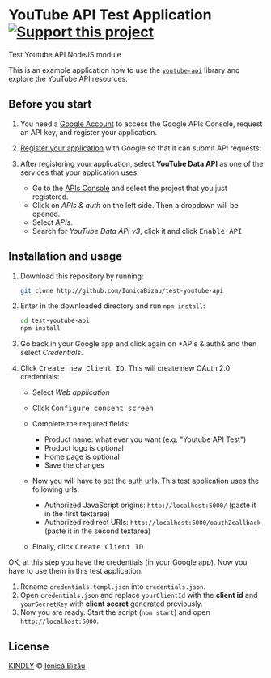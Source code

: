 # YouTube API Test Application [![Support this project][donate-now]][paypal-donations]
Test Youtube API NodeJS module

This is an example application how to use the [`youtube-api`](https://github.com/IonicaBizau/youtube-api) library and explore the YouTube API resources.

## Before you start

 1. You need a [Google Account](https://www.google.com/accounts/NewAccount) to access the Google APIs Console, request an API key, and register your application.
 2. [Register your application](https://console.developers.google.com/project) with Google so that it can submit API requests:
 3. 
    After registering your application, select **YouTube Data API** as one of the services that your application uses.
    
    
     - Go to the [APIs Console](https://console.developers.google.com/project) and select the project that you just registered.
     - Click on *APIs & auth* on the left side. Then a dropdown will be opened.
     - Select *APIs*.
     - Search for *YouTube Data API v3*, click it and click <kbd>Enable API</kbd>
    

## Installation and usage

 1. 
    Download this repository by running:
    
    ```sh
    git clone http://github.com/IonicaBizau/test-youtube-api
    ```
 2. 
    Enter in the downloaded directory and run `npm install`:
    
    ```sh
    cd test-youtube-api
    npm install
    ```
 3. Go back in your Google app and click again on *APIs & auth& and then select *Credentials*.
 4. 
    Click <kbd>Create new Client ID</kbd>. This will create new OAuth 2.0 credentials:
    
    
     - Select *Web application*
     - Click <kbd>Configure consent screen</kbd>
     - Complete the required fields:
        
         - Product name: what ever you want (e.g. "Youtube API Test")
         - Product logo is optional
         - Home page is optional
         - Save the changes
        
     - 
        Now you will have to set the auth urls. This test application uses the following urls:
        
        
         - Authorized JavaScript origins: `http://localhost:5000/` (paste it in the first textarea)
         - Authorized redirect URIs: `http://localhost:5000/oauth2callback` (paste it in the second textarea)
        
     - Finally, click <kbd>Create Client ID</kbd>
    

OK, at this step you have the credentials (in your Google app). Now you have to use them in this test application:

 1. Rename `credentials.templ.json` into `credentials.json`.
 2. Open `credentials.json` and replace `yourClientId` with the **client id** and `yourSecretKey` with **client secret** generated previously.
 3. Now you are ready. Start the script (`npm start`) and open `http://localhost:5000`.

## License

[KINDLY][license] © [Ionică Bizău][website]

[license]: http://ionicabizau.github.io/kindly-license/?author=Ionic%C4%83%20Biz%C4%83u%20%3Cbizauionica@gmail.com%3E&year=2013

[website]: http://ionicabizau.net
[paypal-donations]: https://www.paypal.com/cgi-bin/webscr?cmd=_s-xclick&hosted_button_id=RVXDDLKKLQRJW
[donate-now]: http://i.imgur.com/6cMbHOC.png

[contributing]: /CONTRIBUTING.md
[docs]: /DOCUMENTATION.md